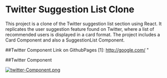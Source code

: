 # Twitter Suggestion List Clone

This project is a clone of the Twitter suggestion list section using React. It replicates the user suggestion feature found on Twitter, where a list of recommended users is displayed in a card format. The project includes a Card Component and also a SuggestionList Component.

##Twitter Component Link on GithubPages
[1]: http://google.com/ "

##Twitter Component

[![twitter-Component.png](https://i.postimg.cc/h47kn21g/twitter-Component.png)](https://postimg.cc/F1NWgg6n)


